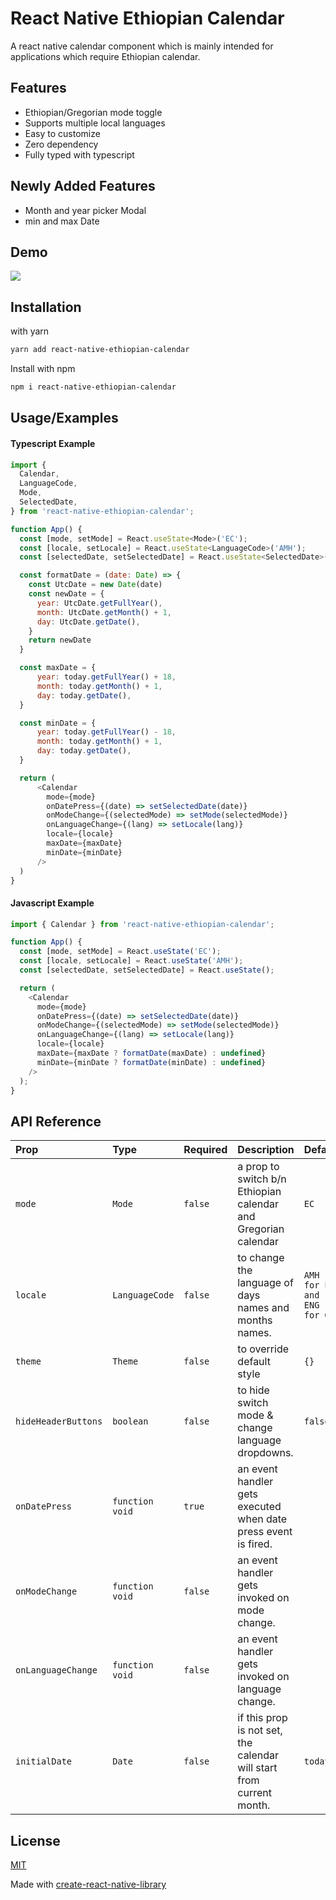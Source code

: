 # React Native Ethiopian Calendar

A react native calendar component which is mainly intended for applications which require Ethiopian calendar.

## Features

- Ethiopian/Gregorian mode toggle
- Supports multiple local languages
- Easy to customize
- Zero dependency
- Fully typed with typescript

## Newly Added Features
- Month and year picker Modal
- min and max Date 

## Demo

![](https://media.giphy.com/media/FrjD4KFbOvIRR5vyBX/giphy.gif)

## Installation

with yarn

```bash
yarn add react-native-ethiopian-calendar
```

Install with npm

```bash
npm i react-native-ethiopian-calendar
```

## Usage/Examples

#### Typescript Example

```javascript
import {
  Calendar,
  LanguageCode,
  Mode,
  SelectedDate,
} from 'react-native-ethiopian-calendar';

function App() {
  const [mode, setMode] = React.useState<Mode>('EC');
  const [locale, setLocale] = React.useState<LanguageCode>('AMH');
  const [selectedDate, setSelectedDate] = React.useState<SelectedDate>();

  const formatDate = (date: Date) => {
    const UtcDate = new Date(date)
    const newDate = {
      year: UtcDate.getFullYear(),
      month: UtcDate.getMonth() + 1,
      day: UtcDate.getDate(),
    }
    return newDate
  }

  const maxDate = {
      year: today.getFullYear() + 18,
      month: today.getMonth() + 1, 
      day: today.getDate(),
  }

  const minDate = {
      year: today.getFullYear() - 18,
      month: today.getMonth() + 1,
      day: today.getDate(),
  }

  return (
      <Calendar
        mode={mode}
        onDatePress={(date) => setSelectedDate(date)}
        onModeChange={(selectedMode) => setMode(selectedMode)}
        onLanguageChange={(lang) => setLocale(lang)}
        locale={locale}
        maxDate={maxDate}
        minDate={minDate}
      />
  )
}
```

#### Javascript Example

```javascript
import { Calendar } from 'react-native-ethiopian-calendar';

function App() {
  const [mode, setMode] = React.useState('EC');
  const [locale, setLocale] = React.useState('AMH');
  const [selectedDate, setSelectedDate] = React.useState();

  return (
    <Calendar
      mode={mode}
      onDatePress={(date) => setSelectedDate(date)}
      onModeChange={(selectedMode) => setMode(selectedMode)}
      onLanguageChange={(lang) => setLocale(lang)}
      locale={locale}
      maxDate={maxDate ? formatDate(maxDate) : undefined}
      minDate={minDate ? formatDate(minDate) : undefined}
    />
  );
}
```

## API Reference

| Prop                | Type            | Required | Description                                                          | Default                     |
| :------------------ | :-------------- | :------- | :------------------------------------------------------------------- | :-------------------------- |
| `mode`              | `Mode`          | `false`  | a prop to switch b/n Ethiopian calendar and Gregorian calendar       | `EC`                        |
| `locale`            | `LanguageCode`  | `false`  | to change the language of days names and months names.               | `AMH for EC and ENG for GC` |
| `theme`             | `Theme`         | `false`  | to override default style                                            | `{}`                        |
| `hideHeaderButtons` | `boolean`       | `false`  | to hide switch mode & change language dropdowns.                     | `false`                     |
| `onDatePress`       | `function void` | `true`   | an event handler gets executed when date press event is fired.       |                             |
| `onModeChange`      | `function void` | `false`  | an event handler gets invoked on mode change.                        |                             |
| `onLanguageChange`  | `function void` | `false`  | an event handler gets invoked on language change.                    |                             |
| `initialDate`       | `Date`          | `false`  | if this prop is not set, the calendar will start from current month. | `today`                     |

## License

[MIT](https://choosealicense.com/licenses/mit/)

Made with [create-react-native-library](https://github.com/callstack/react-native-builder-bob)
